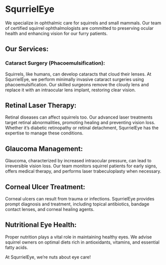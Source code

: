 # SqurrielEye

We specialize in ophthalmic care for squirrels and small mammals. Our team of certified squirrel ophthalmologists are committed to preserving ocular health and enhancing vision for our furry patients.

## Our Services:

### Cataract Surgery (Phacoemulsification):
Squirrels, like humans, can develop cataracts that cloud their lenses. At SqurrielEye, we perform minimally invasive cataract surgeries using phacoemulsification. Our skilled surgeons remove the cloudy lens and replace it with an intraocular lens implant, restoring clear vision.

## Retinal Laser Therapy:
Retinal diseases can affect squirrels too. Our advanced laser treatments target retinal abnormalities, promoting healing and preventing vision loss. Whether it’s diabetic retinopathy or retinal detachment, SqurrielEye has the expertise to manage these conditions.

## Glaucoma Management:
Glaucoma, characterized by increased intraocular pressure, can lead to irreversible vision loss. Our team monitors squirrel patients for early signs, offers medical therapy, and performs laser trabeculoplasty when necessary.

## Corneal Ulcer Treatment:
Corneal ulcers can result from trauma or infections. SqurrielEye provides prompt diagnosis and treatment, including topical antibiotics, bandage contact lenses, and corneal healing agents.

## Nutritional Eye Health:
Proper nutrition plays a vital role in maintaining healthy eyes. We advise squirrel owners on optimal diets rich in antioxidants, vitamins, and essential fatty acids.


At SqurrielEye, we’re nuts about eye care!